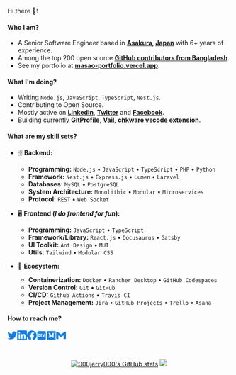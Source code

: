 Hi there 👋!

#### Who I am?

- A Senior Software Engineer based in **[Asakura](https://en.wikipedia.org/wiki/Asakura), [Japan](https://en.wikipedia.org/wiki/Japan)** with 6+ years of experience.
- Among the top 200 open source **[GitHub contributors from Bangladesh](https://github.com/gayanvoice/top-github-users/blob/main/markdown/public_contributions/bangladesh.md)**.
- See my portfolio at **[masao-portfolio.vercel.app](https://www.masao-portfolio.vercel.app)**.

#### What I'm doing?

- Writing `Node.js`, `JavaScript`, `TypeScript`, `Nest.js`.
- Contributing to Open Source.
- Mostly active on **[LinkedIn](https://www.linkedin.com/in/ariful-alam)**, **[Twitter](https://twitter.com/jerrytom)** and **[Facebook](https://www.facebook.com/swozon)**.
- Building currently **[GitProfile](https://github.com/000jerry000/gitprofile)**, **[Vail](https://github.com/000jerry000/vail)**, **[chkware vscode extension](https://github.com/chkware/vscode-ext)**.

#### What are my skill sets?

- 🗄️ **Backend:**

  - **Programming:** `Node.js` • `JavaScript` • `TypeScript` • `PHP` • `Python`
  - **Framework:** `Nest.js` • `Express.js` • `Lumen` • `Laravel`
  - **Databases:** `MySQL` • `PostgreSQL`
  - **System Architecture:** `Monolithic` • `Modular` • `Microservices`
  - **Protocol:** `REST` • `Web Socket`

- 🖥 **Frontend (_I do frontend for fun_):**

  - **Programming:** `JavaScript` • `TypeScript`
  - **Framework/Library:** `React.js` • `Docusaurus` • `Gatsby`
  - **UI Toolkit:** `Ant Design` • `MUI`
  - **Utils:** `Tailwind` • `Modular CSS`

- 🎡 **Ecosystem:**
  - **Containerization:** `Docker` • `Rancher Desktop` • `GitHub Codespaces`
  - **Version Control:** `Git` • `GitHub`
  - **CI/CD:** `Github Actions` • `Travis CI`
  - **Project Management:** `Jira` • `GitHub Projects` • `Trello` • `Asana`

#### How to reach me?

<a href="https://twitter.com/jerrytom">
  <img align="left" alt="Twitter" width="22px" src="./assets/twitter.svg" />
</a>
<a href="https://www.linkedin.com/in/ariful-alam">
  <img align="left" alt="LinkedIn" width="22px" src="./assets/linkedin.svg" />
</a>
<a href="https://www.facebook.com/swozon">
  <img align="left" alt="Facebook" width="22px" src="./assets/facebook.svg" />
</a>
<a href="https://dev.to/000jerry000">
  <img align="left" alt="Dev" width="22px" src="./assets/dev.svg" />
</a>
<a href="https://medium.com/@000jerry000">
  <img align="left" alt="Medium" width="22px" src="./assets/medium.svg" />
</a>
<a href="mailto:whitewolf961024@gmail.com">
  <img align="left" alt="Mail" width="22px" src="./assets/gmail.svg" />
</a>

<br/>
<br/>
<br/>

<p align="center">
<a href="http://www.github.com/000jerry000"><img src="https://github-readme-stats.vercel.app/api?username=000jerry000&show_icons=true&hide=&count_private=true&title_color=3382ed&text_color=ffffff&icon_color=3382ed&bg_color=1c1917&hide_border=true&show_icons=true" alt="000jerry000's GitHub stats" /></a>
<a href="http://www.github.com/000jerry000"><img src="https://github-readme-streak-stats.herokuapp.com/?user=000jerry000&stroke=ffffff&background=1c1917&ring=0891b2&fire=0891b2&currStreakNum=ffffff&currStreakLabel=0891b2&sideNums=ffffff&sideLabels=ffffff&dates=ffffff&hide_border=true" /></a>
 </p>
